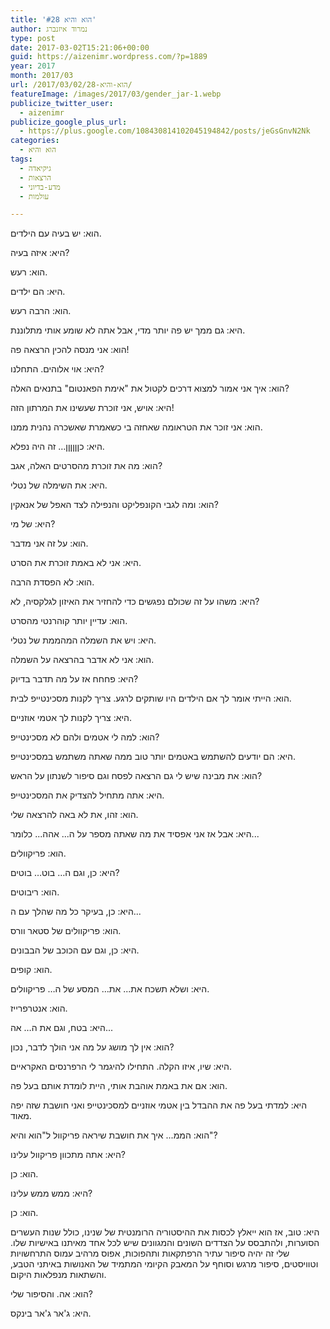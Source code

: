 ```yaml
---
title: 'הוא והיא #28'
author: נמרוד איזנברג
type: post
date: 2017-03-02T15:21:06+00:00
guid: https://aizenimr.wordpress.com/?p=1889
year: 2017
month: 2017/03
url: /2017/03/02/הוא-והיא-28/
featureImage: /images/2017/03/gender_jar-1.webp
publicize_twitter_user:
  - aizenimr
publicize_google_plus_url:
  - https://plus.google.com/108430814102045194842/posts/jeGsGnvN2Nk
categories:
  - הוא והיא
tags:
  - גיקיאדה
  - הרצאות
  - מדע-בדיוני
  - עולמות

---
```

<span lang="he-IL">הוא</span><span lang="en-US">: </span><span lang="he-IL">יש בעיה עם הילדים</span><span lang="en-US">.</span>

<span lang="he-IL">היא</span><span lang="en-US">: </span><span lang="he-IL">איזה בעיה</span><span lang="en-US">?</span>

<span lang="he-IL">הוא</span><span lang="en-US">: </span><span lang="he-IL">רעש</span><span lang="en-US">.</span>

<span lang="he-IL">היא</span><span lang="en-US">: </span><span lang="he-IL">הם ילדים</span><span lang="en-US">.</span>

<span lang="he-IL">הוא</span><span lang="en-US">: </span><span lang="he-IL">הרבה רעש</span><span lang="en-US">.</span>

<span lang="he-IL">היא</span><span lang="en-US">: </span><span lang="he-IL">גם ממך יש פה יותר מדי</span><span lang="en-US">, </span><span lang="he-IL">אבל אתה לא שומע אותי מתלוננת</span><span lang="en-US">.</span>

<span lang="he-IL">הוא</span><span lang="en-US">: </span><span lang="he-IL">אני מנסה להכין הרצאה פה</span><span lang="en-US">!</span>

<span lang="he-IL">היא</span><span lang="en-US">: </span><span lang="he-IL">אוי אלוהים</span><span lang="en-US">. </span><span lang="he-IL">התחלנו</span><span lang="en-US">?</span>

<span lang="he-IL">הוא</span><span lang="en-US">: </span><span lang="he-IL">איך אני אמור למצוא דרכים לקטול את </span><span lang="en-US">"</span><span lang="he-IL">אימת הפאנטום</span><span lang="en-US">" </span><span lang="he-IL">בתנאים האלה</span><span lang="en-US">?</span>

<span lang="he-IL">היא</span><span lang="en-US">: </span><span lang="he-IL">אויש</span><span lang="en-US">, </span><span lang="he-IL">אני זוכרת שעשינו את המרתון הזה</span><span lang="en-US">!</span>

<span lang="he-IL">הוא</span><span lang="en-US">: </span><span lang="he-IL">אני זוכר את הטראומה שאחזה בי כשאמרת שאשכרה נהנית ממנו</span><span lang="en-US">.</span>

<span lang="he-IL">היא</span><span lang="en-US">: </span><span lang="he-IL">כןןןןןן… זה היה נפלא</span><span lang="en-US">.</span>

<span lang="he-IL">הוא</span><span lang="en-US">: </span><span lang="he-IL">מה את זוכרת מהסרטים האלה</span><span lang="en-US">, </span><span lang="he-IL">אגב</span><span lang="en-US">?</span>

<span lang="he-IL">היא</span><span lang="en-US">: </span><span lang="he-IL">את השימלה של נטלי</span><span lang="en-US">.</span>

<span lang="he-IL">הוא</span><span lang="en-US">: </span><span lang="he-IL">ומה לגבי הקונפליקט והנפילה לצד האפל של אנאקין</span><span lang="en-US">?</span>

<span lang="he-IL">היא</span><span lang="en-US">: </span><span lang="he-IL">של מי</span><span lang="en-US">?</span>

<span lang="he-IL">הוא</span><span lang="en-US">: </span><span lang="he-IL">על זה אני מדבר</span><span lang="en-US">.</span>

<span lang="he-IL">היא</span><span lang="en-US">: </span><span lang="he-IL">אני לא באמת זוכרת את הסרט</span><span lang="en-US">.</span>

<span lang="he-IL">הוא</span><span lang="en-US">: </span><span lang="he-IL">לא הפסדת הרבה</span><span lang="en-US">.</span>

<span lang="he-IL">היא</span><span lang="en-US">: </span><span lang="he-IL">משהו על זה שכולם נפגשים כדי להחזיר את האיזון לגלקסיה</span><span lang="en-US">, </span><span lang="he-IL">לא</span><span lang="en-US">?</span>

<span lang="he-IL">הוא</span><span lang="en-US">: </span><span lang="he-IL">עדיין יותר קוהרנטי מהסרט</span><span lang="en-US">.</span>

<span lang="he-IL">היא</span><span lang="en-US">: </span><span lang="he-IL">ויש את השמלה המהממת של נטלי</span><span lang="en-US">.</span>

<span lang="he-IL">הוא</span><span lang="en-US">: </span><span lang="he-IL">אני לא אדבר בהרצאה על השמלה</span><span lang="en-US">.</span>

<span lang="he-IL">היא</span><span lang="en-US">: </span><span lang="he-IL">פחחח אז על מה תדבר בדיוק</span><span lang="en-US">?</span>

<span lang="he-IL">הוא</span><span lang="en-US">: </span><span lang="he-IL">הייתי אומר לך אם הילדים היו שותקים לרגע</span><span lang="en-US">. </span><span lang="he-IL">צריך לקנות מסכינטייפ לבית</span><span lang="en-US">.</span>

<span lang="he-IL">היא</span><span lang="en-US">: </span><span lang="he-IL">צריך לקנות לך אטמי אוזניים</span><span lang="en-US">.</span>

<span lang="he-IL">הוא</span><span lang="en-US">: </span><span lang="he-IL">למה לי אטמים ולהם לא מסכינטייפ</span><span lang="en-US">? </span>

<span lang="he-IL">היא</span><span lang="en-US">: </span><span lang="he-IL">הם יודעים להשתמש באטמים יותר טוב ממה שאתה משתמש במסכינטייפ</span><span lang="en-US">.</span>

<span lang="he-IL">הוא</span><span lang="en-US">: </span><span lang="he-IL">את מבינה שיש לי גם הרצאה לפסח וגם סיפור לשנתון על הראש</span><span lang="en-US">?</span>

<span lang="he-IL">היא</span><span lang="en-US">: </span><span lang="he-IL">אתה מתחיל להצדיק את המסכינטייפ</span><span lang="en-US">.</span>

<span lang="he-IL">הוא</span><span lang="en-US">: </span><span lang="he-IL">זהו</span><span lang="en-US">, </span><span lang="he-IL">את לא באה להרצאה שלי</span><span lang="en-US">.</span>

<span lang="he-IL">היא</span><span lang="en-US">: </span><span lang="he-IL">אבל אז אני אפסיד את מה שאתה מספר על ה... אהה... כלומר...</span><span lang="en-US"><br /> </span>

<span lang="he-IL">הוא</span><span lang="en-US">: </span><span lang="he-IL">פריקוולים</span><span lang="en-US">.</span>

<span lang="he-IL">היא</span><span lang="en-US">: </span><span lang="he-IL">כן</span><span lang="en-US">, </span><span lang="he-IL">וגם ה… בוט… בוטים</span><span lang="en-US">?</span>

<span lang="he-IL">הוא</span><span lang="en-US">: </span><span lang="he-IL">ריבוטים</span><span lang="en-US">.</span>

<span lang="he-IL">היא</span><span lang="en-US">: </span><span lang="he-IL">כן</span><span lang="en-US">, </span><span lang="he-IL">בעיקר כל מה שהלך עם ה</span><span lang="en-US">...</span>

<span lang="he-IL">הוא</span><span lang="en-US">: </span><span lang="he-IL">פריקוולים של סטאר וורס</span><span lang="en-US">.</span>

<span lang="he-IL">היא</span><span lang="en-US">: </span><span lang="he-IL">כן</span><span lang="en-US">, </span><span lang="he-IL">וגם עם הכוכב של הבבונים</span><span lang="en-US">.</span>

<span lang="he-IL">הוא</span><span lang="en-US">: </span><span lang="he-IL">קופים</span><span lang="en-US">.</span>

<span lang="he-IL">היא</span><span lang="en-US">: </span><span lang="he-IL">ושלא תשכח את</span><span lang="en-US">... </span><span lang="he-IL">את… המסע של ה… פריקוולים</span><span lang="en-US">.</span>

<span lang="he-IL">הוא</span><span lang="en-US">: </span><span lang="he-IL">אנטרפרייז</span><span lang="en-US">.</span>

<span lang="he-IL">היא</span><span lang="en-US">: </span><span lang="he-IL">בטח</span><span lang="en-US">, </span><span lang="he-IL">וגם את ה… אה</span><span lang="en-US">...</span>

<span lang="he-IL">הוא</span><span lang="en-US">: </span><span lang="he-IL">אין לך מושג על מה אני הולך לדבר</span><span lang="en-US">, </span><span lang="he-IL">נכון</span><span lang="en-US">?</span>

<span lang="he-IL">היא</span><span lang="en-US">: </span><span lang="he-IL">שיו</span><span lang="en-US">, </span><span lang="he-IL">איזו הקלה</span><span lang="en-US">. </span><span lang="he-IL">התחילו להיגמר לי הרפרנסים האקראיים</span><span lang="en-US">.</span>

<span lang="he-IL">הוא</span><span lang="en-US">: </span><span lang="he-IL">אם את באמת אוהבת אותי</span><span lang="en-US">, </span><span lang="he-IL">היית לומדת אותם בעל פה</span><span lang="en-US">.</span>

<span lang="he-IL">היא: למדתי בעל פה את ההבדל בין אטמי אוזניים למסכינטייפ ואני חושבת שזה יפה מאוד.</span>

הוא: הממ... איך את חושבת שיראה פריקוול ל"הוא והיא"?

היא: אתה מתכוון פריקוול עלינו?

הוא: כן.

היא: ממש ממש עלינו?

הוא: כן.

היא: טוב, אז הוא ייאלץ לכסות את ההיסטוריה הרומנטית של שנינו, כולל שנות העשרים הסוערות, ולהתבסס על הצדדים השונים והמגוונים שיש לכל אחד מאיתנו באישיות שלו. שלי זה יהיה סיפור עתיר הרפתקאות ותהפוכות, אפוס מרהיב עמוס התרחשויות וטוויסטים, סיפור מרגש וסוחף על המאבק הקיומי המתמיד של האנושות באיתני הטבע, והשתאות מנפלאות היקום.

הוא: אה. והסיפור שלי?

היא: ג'אר ג'אר בינקס.